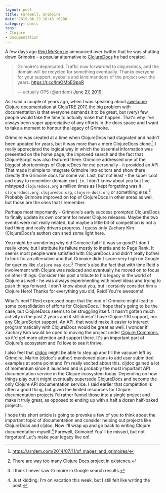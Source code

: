 ```yaml
---
layout: post
title: Farewell, Grimoire
date: 2019-06-29 16:43 +0200
category: posts
tags:
- Clojure
- Documentation
---
```


A few days ago [Reid McKenzie](https://github.com/arrdem) announced over twitter that he was shutting down Grimoire - a popular alternative to [ClojureDocs](https://clojuredocs.org/) he had created.

<!--more-->

<blockquote class="twitter-tweet" data-lang="en"><p lang="en" dir="ltr">Grimoire&#39;s deprecated. Traffic now forwarded to clojuredocs, and the domain will be recycled for something eventually. Thanks everyone for your support, eyeballs and kind mentions of the project over the years. <a href="https://t.co/ImOMbEGppR">https://t.co/ImOMbEGppR</a></p>&mdash; actually OPS (@arrdem) <a href="https://twitter.com/arrdem/status/1144065851370299392?ref_src=twsrc%5Etfw">June 27, 2019</a></blockquote>
<script async src="https://platform.twitter.com/widgets.js" charset="utf-8"></script>

As I said a couple of years ago, when I was speaking about [awesome Clojure documentation](https://www.youtube.com/watch?v=nrpsMB2gYI0) at ClojuTRE 2017, the big problem with documentation is that everyone demands it to be great, but (very) few people would take the time to actually make that happen. That's why I've always been super appreciative of any efforts in the docs space and I want to take a moment to honour the legacy of Grimoire.

Grimoire was created at a time when ClojureDocs had stagnated and hadn't been updated for years, but it was more than a mere ClojureDocs clone.[^1] I really appreciated the logical way in which the essential information was presented on the home page, the improved search and the fact that ClojureScript was also featured there. Grimoire addressed one of the biggest shortcomings of ClojureDocs for me personally - it provided an API. That made it simple to integrate Grimoire into editors and show there directly the Grimoire docs for some var. Last, but not least - the super cool and easy to remember domain `conj.io`. I don't know about you but I've mistyped `clojuredocs.org` a million times as I kept forgetting was it `clojuredocs.org`, `clojuredoc.org`, `clojure-docs.org` or something else.[^2] Probably Grimoire improved on top of ClojureDocs in other areas as well, but those are the ones that I remember.

Perhaps most importantly - Grimoire's early success prompted ClojureDocs to finally update its own content for newer Clojure releases. Maybe the two events were not really related, but maybe a little bit of competition is not a bad thing and really drivers progress. I guess only Zachary Kim (ClojureDocs's author) can shed some light here.

You might be wondering why did Grimoire fail if it was so good? I don't really know, but I attribute its failure mostly to inertia and to Page Rank. It seems most people were satisfied with ClojureDocs and didn't really bother to look for an alternative and that Grimoire didn't score very high on Google for queries like `clojure map doc`.[^3]
There's also the fact that with time Reid's involvement with Clojure was reduced and eventually he moved on to focus on other things. Consider this post a tribute to his legacy in the world of Clojure as well - he was always experimenting with novel ideas and trying to push things forward. I don't know about you, but I certainly consider him a Clojure Hero! Thanks for everything you did, Reid! You're awesome!

What's next? Reid expressed hope that the end of Grimoire might lead to some consolidation of efforts for ClojureDocs. I hope that's going to be the case, but ClojureDocs seems to be struggling itself. It hasn't gotten much activity in the past 2 years and it still doesn't have Clojure 1.10 support, nor any ClojureScript support. An API, that would make it easier to interact programmatically with ClojureDocs would be great as well. I wonder if Zachary Kim would be open to moving the project under [Clojure Commons](https://clojars.org/clj-commons), so it'd get more attention and support there. It's an important part of Clojure's ecosystem and I'd love to see it thrive.

I also feel that [cljdoc](https://cljdoc.org) might be able to step up and fill the vacuum left by Grimoire. Martin (cljdoc's author) mentioned plans to add user submitted examples at some point and I'm really excited about this. cljdoc gained a lot of momentum since it launched and is probably the most important API documentation service in the Clojure ecosystem today. Depending on how things play out it might eventually supersede ClojureDocs and become the only Clojure API documentation service. I said earlier that competition is often a good thing, but given the limited resources for Clojure documentation projects I'd rather funnel those into a single project and make it truly great, as opposed to ending up with a half a dozen half-baked projects.

I hope this short article is going to provoke a few of you to think about the important topic of documentation and consider helping out projects like ClojureDocs and cljdoc. Now I'll wrap up and go back to writing Clojure documentation myself.[^4] Farewell, Grimoire! You'll be missed, but not forgotten! Let's make your legacy live on!

[^1]: <https://arrdem.com/2014/07/11/of_mages_and_grimoires/>
[^2]: There are way too many Clojure Docs project in existence.
[^3]: I think I never saw Grimoire in Google search results.
[^4]: Just kidding. I'm on vacation this week, but I still felt like writing the post.
